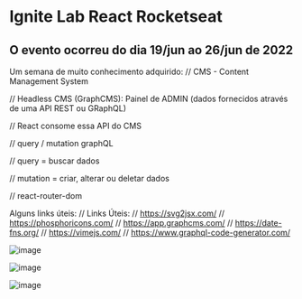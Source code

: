 # Ignite Lab React Rocketseat
## O evento ocorreu do dia 19/jun ao 26/jun de 2022

Um semana de muito conhecimento adquirido:
// CMS - Content Management System

// Headless CMS (GraphCMS): Painel de ADMIN (dados fornecidos através de uma API REST ou GRaphQL)

// React consome essa API do CMS

// query / mutation graphQL

// query = buscar dados

// mutation = criar, alterar ou deletar dados

// react-router-dom

Alguns links úteis:
// Links Úteis:
// https://svg2jsx.com/
// https://phosphoricons.com/
// https://app.graphcms.com/
// https://date-fns.org/
// https://vimejs.com/
// https://www.graphql-code-generator.com/

![image](https://user-images.githubusercontent.com/87333149/175833514-f47f4b7e-72c8-4a89-89a4-a13dd6539a4e.png)

![image](https://user-images.githubusercontent.com/87333149/175833522-6f92af71-3af7-45d6-aa58-f45c1ef9cc97.png)

![image](https://user-images.githubusercontent.com/87333149/175833527-cc1cfef2-d7bf-4d3b-9d0b-303089990ef5.png)

